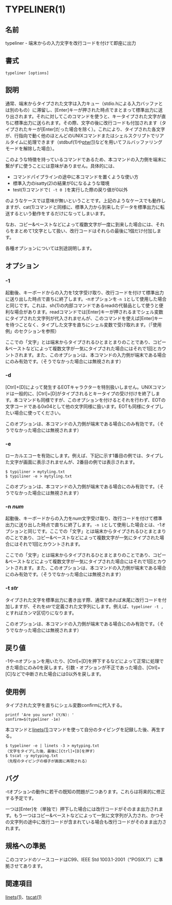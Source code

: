 # TYPELINER(1)

## 名前

typeliner - 端末からの入力文字を改行コードを付けて即座に出力

## 書式

```sh:
typeliner [options]
```

## 説明

通常、端末からタイプされた文字は入力キュー（stdio.hによる入力バッファとは別のもの）に滞留し、[Enter]キーが押された時点でまとまって標準出力に送り出されます。それに対してこのコマンドを使うと、キータイプされた文字が直ちに標準出力に送られます。その際、文字の後に改行コードも付加されます（タイプされたキーが[Enter]だった場合を除く）。これにより、タイプされた各文字が、行指向で動く他のほとんどのUNIXコマンドまたはシェルスクリプトでリアルタイムに処理できます（stdbuf(1)や[ptw(1)](ptw.man.ja.md)などを用いてフルバッファリングモードを解除した場合）。

このような特徴を持っているコマンドであるため、本コマンドの入力側を端末に繋がずに使うことには意味がありません。具体的には、

* コマンドパイプラインの途中に本コマンドを置くような使い方
* 標準入力のisatty(2)の結果が0になるような環境
* test(1)コマンドで`[ -t 0 ]`を実行した際の戻り値が0以外

のようなケースでは意味が無いということです。上記のようなケースでも動作しますが、cat(1)コマンドと同様に、標準入力から到来したデータを標準出力に転送するという動作をするだけになってしまいます。

なお、コピー&ペーストなどによって複数文字が一度に到来した場合には、それらをまとめて1文字として扱い、改行コードはそれらの最後に1個だけ付加します。

各種オプションについては別途説明します。

## オプション

### -1

起動後、キーボードからの入力を1文字受け取り、改行コードを付けて標準出力に送り出した時点で直ちに終了します。-nオプションを`-n 1`として使用した場合と同じです。これは、sh(1)の内部コマンドであるreadの代替品として使うと便利な場合があります。readコマンドでは[Enter]キーが押されるまでシェル変数にタイプされた文字列が代入されませんが、このコマンドを使えば[Enter]キーを待つことなく、タイプした文字を直ちにシェル変数で受け取れます。（「使用例」のセクションを参照）

ここでの「文字」とは端末からタイプされるひとまとまりのことであり、コピー&ペーストなどによって複数文字が一気にタイプされた場合にはそれで1回とカウントされます。また、このオプションは、本コマンドの入力側が端末である場合にのみ有効です。（そうでなかった場合には無視されます）

### -d

[Ctrl]+[D]によって発生するEOTキャラクターを特別扱いしません。UNIXコマンドは一般的に、[Ctrl]+[D]がタイプされるとキータイプの受け付けを終了します。本コマンドも同様ですが、このオプションを付けるとそれを行わず、EOTの文字コードである0x04として他の文字同様に扱います。EOTも同様にタイプしたい場合に使ってください。

このオプションは、本コマンドの入力側が端末である場合にのみ有効です。（そうでなかった場合には無視されます）

### -e

ローカルエコーを有効にします。例えば、下記に示す1番目の例では、タイプした文字が画面に表示されませんが、2番目の例では表示されます。

```sh:
$ typiliner > mytyling.txt
$ typiliner -e > mytyling.txt
```

このオプションは、本コマンドの入力側が端末である場合にのみ有効です。（そうでなかった場合には無視されます）

### -n *num*

起動後、キーボードからの入力を*num*文字受け取り、改行コードを付けて標準出力に送り出した時点で直ちに終了します。`-n 1`として使用した場合とは、-1オプションと同じです。ここでの「文字」とは端末からタイプされるひとまとまりのことであり、コピー&ペーストなどによって複数文字が一気にタイプされた場合にはそれで1回とカウントされます。

ここでの「文字」とは端末からタイプされるひとまとまりのことであり、コピー&ペーストなどによって複数文字が一気にタイプされた場合にはそれで1回とカウントされます。また、このオプションは、本コマンドの入力側が端末である場合にのみ有効です。（そうでなかった場合には無視されます）

### -t *str*

タイプされた文字を標準出力に書き出す際、通常であれば末尾に改行コードを付加しますが、それを*str*で定義された文字列にします。例えば、`typeliner -t ,`とすればカンマ区切りになります。

このオプションは、本コマンドの入力側が端末である場合にのみ有効です。（そうでなかった場合には無視されます）

## 戻り値

-1や-nオプションを用いたり、[Ctrl]+[D]を押下するなどによって正常に処理できた場合にのみ0を戻します。引数・オプションが不正であった場合、[Ctrl]+[C]などで中断された場合には0以外を戻します。

## 使用例

タイプされた文字を直ちにシェル変数confirmに代入する。

```sh:
printf 'Are you sure? (Y/N): '
confirm=$(typeliner -1e)
```

本コマンドと[linets(1)](linets.man.ja.md)コマンドを使って自分のタイピングを記録した後、再生する。

```sh:
$ typeliner -e | linets -3 > mytyping.txt
（文字をタイプした後、最後に[Ctrl]+[D]を押す）
$ tscat -y mytyping.txt
（先程のタイピングの様子が画面に再現される）
```

## バグ

-tオプションの動作に若干の既知の問題が二つあります。これらは将来的に修正する予定です。

一つは[Enter]を（単独で）押下した場合には改行コードがそのまま出力されます。もう一つはコピー&ペーストなどによって一気に文字列が入力され、かつその文字列の途中に改行コードが含まれている場合も改行コードがそのまま出力されます。

## 規格への準拠

このコマンドのソースコードはC99、IEEE Std 1003.1-2001（“POSIX.1”）に準拠させてあります。

## 関連項目

[linets(1)](linets.man.ja.md)、[tscat(1)](tscat.man.ja.md)
